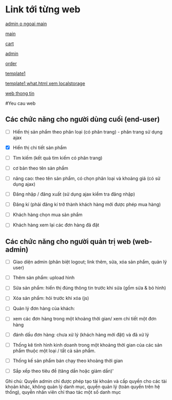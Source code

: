 <h1>Link tới từng web</h1>

[admin o ngoai main](https://tongthanhdat009.github.io/admin.html)

[main](https://tongthanhdat009.github.io/do_an%20-%20Copy/html/main_unsigned_in.html)

[cart](https://tongthanhdat009.github.io/do_an%20-%20Copy/html/cart.html)

[admin](https://tongthanhdat009.github.io/do_an%20-%20Copy/html/admin.html)

[order](https://tongthanhdat009.github.io/do_an%20-%20Copy/html/order.html)

[template1](https://tongthanhdat009.github.io/template1/index.html)

[template1 what.html xem localstorage](https://tongthanhdat009.github.io/template1/what.html)

[web thong tin](https://tongthanhdat009.github.io/web/test.html)

#Yeu cau web

## Các chức năng cho người dùng cuối (end-user) 

- [ ] Hiển thị sản phẩm theo phân loại (có phân trang) - phân trang sử dụng ajax

- [x] Hiển thị chi tiết sản phẩm

- [ ] Tìm kiếm (kết quả tìm kiếm có phân trang)

- [ ] cơ bản theo tên sản phẩm

- [ ] nâng cao: theo tên sản phẩm, có chọn phân loại và khoảng giá (có sử dụng ajax)

- [ ] Đăng nhập / đăng xuất (sử dụng ajax kiểm tra đăng nhập)

- [ ] Đăng kí (phải đăng kí trở thành khách hàng mới được phép mua hàng)

- [ ] Khách hàng chọn mua sản phẩm

- [ ] Khách hàng xem lại các đơn hàng đã đặt



## Các chức năng cho người quản trị web (web-admin)

- [ ] Giao diện admin (phân biệt logout; link thêm, sửa, xóa sản phẩm, quản lý user)

- [ ] Thêm sản phẩm: upload hình

- [ ] Sửa sản phẩm: hiển thị đúng thông tin trước khi sửa (gồm sửa &amp; bỏ hình)

- [ ] Xóa sản phẩm: hỏi trước khi xóa (js)

- [ ] Quản lý đơn hàng của khách:

- [ ] xem các đơn hàng trong một khoảng thời gian/ xem chi tiết một đơn hàng

- [ ] đánh dấu đơn hàng: chưa xử lý (khách hàng mới đặt) và đã xử lý

- [ ] Thống kê tình hình kinh doanh trong một khoảng thời gian của các sản phẩm thuộc một
loại / tất cả sản phẩm.

- [ ] Thống kế sản phẩm bán chạy theo khoảng thời gian

- [ ] Sắp xếp theo tiêu đề (tăng dần hoặc giảm dần)'

Ghi chú: Quyền admin chỉ được phép tạo tài khoản và cấp quyền cho các tài khoản khác,
không quản lý danh mục, quyền quản lý (toàn quyền trên hệ thống), quyền nhân viên chỉ
thao tác một số danh mục
